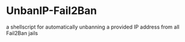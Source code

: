 # UnbanIP-Fail2Ban
a shellscript for automatically unbanning a provided IP address from all Fail2Ban jails
